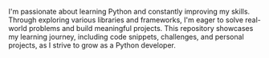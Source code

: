 I'm passionate about learning Python and constantly improving my skills. Through exploring various libraries and frameworks,
I'm eager to solve real-world problems and build meaningful projects. This repository showcases my learning journey, including code snippets,
challenges, and personal projects, as I strive to grow as a Python developer.
